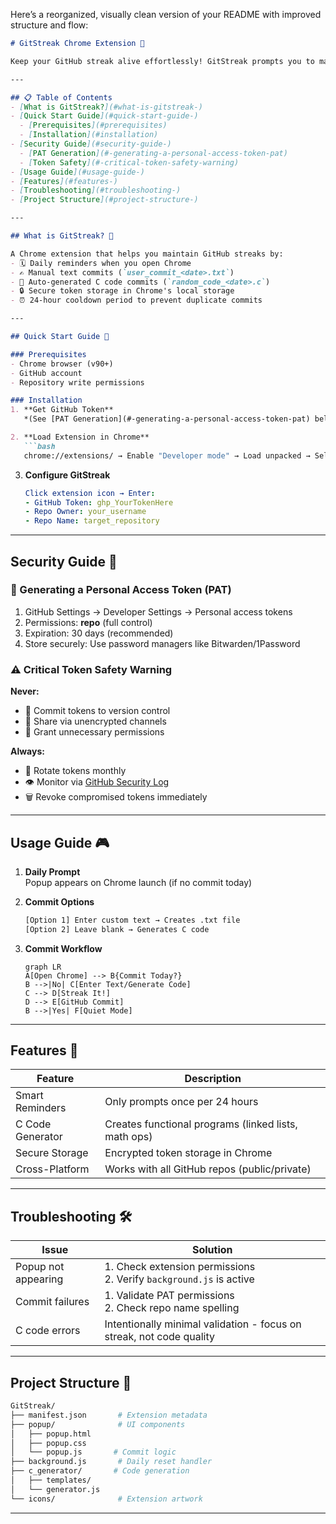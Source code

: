 Here’s a reorganized, visually clean version of your README with improved structure and flow:

```markdown
# GitStreak Chrome Extension 🚀

Keep your GitHub streak alive effortlessly! GitStreak prompts you to make daily commits via text or auto-generated C code. Perfect for maintaining your green grid. 🌱

---

## 📋 Table of Contents
- [What is GitStreak?](#what-is-gitstreak-)
- [Quick Start Guide](#quick-start-guide-)
  - [Prerequisites](#prerequisites)
  - [Installation](#installation)
- [Security Guide](#security-guide-)
  - [PAT Generation](#-generating-a-personal-access-token-pat)
  - [Token Safety](#-critical-token-safety-warning)
- [Usage Guide](#usage-guide-)
- [Features](#features-)
- [Troubleshooting](#troubleshooting-)
- [Project Structure](#project-structure-)

---

## What is GitStreak? 🤖

A Chrome extension that helps you maintain GitHub streaks by:
- 🗓️ Daily reminders when you open Chrome
- ✍️ Manual text commits (`user_commit_<date>.txt`)
- 🤖 Auto-generated C code commits (`random_code_<date>.c`)
- 🔒 Secure token storage in Chrome's local storage
- ⏰ 24-hour cooldown period to prevent duplicate commits

---

## Quick Start Guide 🚦

### Prerequisites
- Chrome browser (v90+)
- GitHub account
- Repository write permissions

### Installation
1. **Get GitHub Token**  
   *(See [PAT Generation](#-generating-a-personal-access-token-pat) below)*

2. **Load Extension in Chrome**
   ```bash
   chrome://extensions/ → Enable "Developer mode" → Load unpacked → Select extension folder
   ```

3. **Configure GitStreak**
   ```yaml
   Click extension icon → Enter:
   - GitHub Token: ghp_YourTokenHere
   - Repo Owner: your_username
   - Repo Name: target_repository
   ```

---

## Security Guide 🔐

### 🔑 Generating a Personal Access Token (PAT)
1. GitHub Settings → Developer Settings → Personal access tokens
2. Permissions: **repo** (full control)
3. Expiration: 30 days (recommended)
4. Store securely: Use password managers like Bitwarden/1Password

### ⚠️ Critical Token Safety Warning
**Never:**
- 🚫 Commit tokens to version control
- 🚫 Share via unencrypted channels
- 🚫 Grant unnecessary permissions

**Always:**
- 🔄 Rotate tokens monthly
- 👁️ Monitor via [GitHub Security Log](https://github.com/settings/security-log)
- 🗑️ Revoke compromised tokens immediately

---

## Usage Guide 🎮

1. **Daily Prompt**  
   Popup appears on Chrome launch (if no commit today)

2. **Commit Options**  
   ```bash
   [Option 1] Enter custom text → Creates .txt file
   [Option 2] Leave blank → Generates C code
   ```

3. **Commit Workflow**  
   ```mermaid
   graph LR
   A[Open Chrome] --> B{Commit Today?}
   B -->|No| C[Enter Text/Generate Code]
   C --> D[Streak It!]
   D --> E[GitHub Commit]
   B -->|Yes| F[Quiet Mode]
   ```

---

## Features 🌟

| Feature                | Description                                  |
|------------------------|----------------------------------------------|
| Smart Reminders        | Only prompts once per 24 hours              |
| C Code Generator       | Creates functional programs (linked lists, math ops) |
| Secure Storage         | Encrypted token storage in Chrome            |
| Cross-Platform         | Works with all GitHub repos (public/private) |

---

## Troubleshooting 🛠️

**Issue** | **Solution**
---|---
Popup not appearing | 1. Check extension permissions<br>2. Verify `background.js` is active
Commit failures | 1. Validate PAT permissions<br>2. Check repo name spelling
C code errors | Intentionally minimal validation - focus on streak, not code quality

---

## Project Structure 📂

```bash
GitStreak/
├── manifest.json       # Extension metadata
├── popup/              # UI components
│   ├── popup.html
│   ├── popup.css
│   └── popup.js       # Commit logic
├── background.js       # Daily reset handler
├── c_generator/       # Code generation
│   ├── templates/
│   └── generator.js
└── icons/              # Extension artwork
```

---

